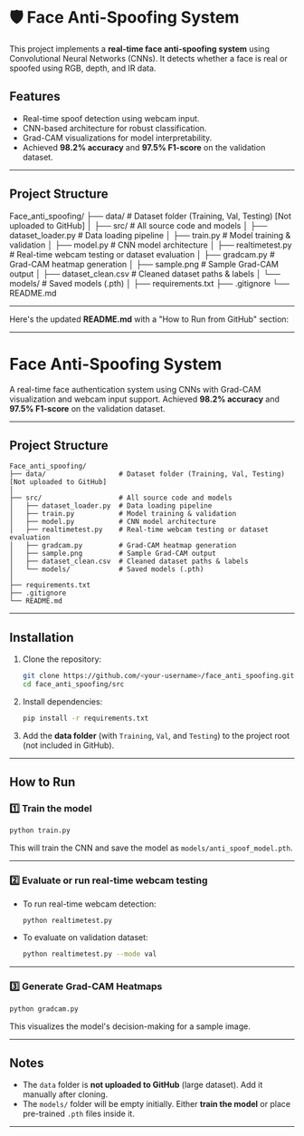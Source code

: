 # 🛡️ Face Anti-Spoofing System

This project implements a **real-time face anti-spoofing system** using Convolutional Neural Networks (CNNs). It detects whether a face is real or spoofed using RGB, depth, and IR data.  

##  Features
- Real-time spoof detection using webcam input.
- CNN-based architecture for robust classification.
- Grad-CAM visualizations for model interpretability.
- Achieved **98.2% accuracy** and **97.5% F1-score** on the validation dataset.

---

##  Project Structure

Face_anti_spoofing/
├── data/ # Dataset folder (Training, Val, Testing) [Not uploaded to GitHub]
│
├── src/ # All source code and models
│ ├── dataset_loader.py # Data loading pipeline
│ ├── train.py # Model training & validation
│ ├── model.py # CNN model architecture
│ ├── realtimetest.py # Real-time webcam testing or dataset evaluation
│ ├── gradcam.py # Grad-CAM heatmap generation
│ ├── sample.png # Sample Grad-CAM output
│ ├── dataset_clean.csv # Cleaned dataset paths & labels
│ └── models/ # Saved models (.pth)
│
├── requirements.txt
├── .gitignore
└── README.md

---

Here's the updated **README.md** with a "How to Run from GitHub" section:

---

# **Face Anti-Spoofing System**

A real-time face authentication system using CNNs with Grad-CAM visualization and webcam input support.
Achieved **98.2% accuracy** and **97.5% F1-score** on the validation dataset.

---

## **Project Structure**

```
Face_anti_spoofing/
├── data/                  # Dataset folder (Training, Val, Testing) [Not uploaded to GitHub]
│
├── src/                   # All source code and models
│   ├── dataset_loader.py  # Data loading pipeline
│   ├── train.py           # Model training & validation
│   ├── model.py           # CNN model architecture
│   ├── realtimetest.py    # Real-time webcam testing or dataset evaluation
│   ├── gradcam.py         # Grad-CAM heatmap generation
│   ├── sample.png         # Sample Grad-CAM output
│   ├── dataset_clean.csv  # Cleaned dataset paths & labels
│   └── models/            # Saved models (.pth)
│
├── requirements.txt
├── .gitignore
└── README.md
```

---

## **Installation**

1. Clone the repository:

   ```bash
   git clone https://github.com/<your-username>/face_anti_spoofing.git
   cd face_anti_spoofing/src
   ```

2. Install dependencies:

   ```bash
   pip install -r requirements.txt
   ```

3. Add the **data folder** (with `Training`, `Val`, and `Testing`) to the project root (not included in GitHub).

---

## **How to Run**

### 1️⃣ Train the model

```bash
python train.py
```

This will train the CNN and save the model as `models/anti_spoof_model.pth`.

---

### 2️⃣ Evaluate or run real-time webcam testing

* To run real-time webcam detection:

  ```bash
  python realtimetest.py
  ```
* To evaluate on validation dataset:

  ```bash
  python realtimetest.py --mode val
  ```

---

### 3️⃣ Generate Grad-CAM Heatmaps

```bash
python gradcam.py
```

This visualizes the model's decision-making for a sample image.

---

## **Notes**

* The `data` folder is **not uploaded to GitHub** (large dataset). Add it manually after cloning.
* The `models/` folder will be empty initially. Either **train the model** or place pre-trained `.pth` files inside it.

---
